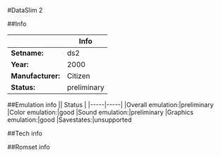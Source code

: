 #DataSlim 2

##Info

||Info|
|-----|-----|
|**Setname:**|ds2
|**Year:**|2000
|**Manufacturer:**|Citizen
|**Status:**|preliminary

##Emulation info
|| Status |
|-----|-----|
|Overall emulation:|preliminary
|Color emulation:|good
|Sound emulation:|preliminary
|Graphics emulation:|good
|Savestates:|unsupported

##Tech info

##Romset info

<!--- START OF EDITED COMMENT DO NOT TOUCH TEXT ABOVE-->
